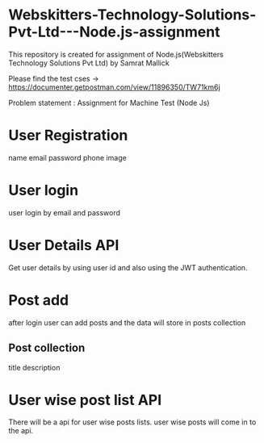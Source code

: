# Webskitters-Technology-Solutions-Pvt-Ltd---Node.js-assignment
This repository is created for assignment of Node.js(Webskitters Technology Solutions Pvt Ltd) by Samrat Mallick

Please find the test cses -> https://documenter.getpostman.com/view/11896350/TW71km6j

Problem statement : 
Assignment for Machine Test (Node Js)

User Registration
==============
name
email
password
phone
image

User login
==========
user login by email and password

User Details API
=============
Get user details by using user id and also using the JWT authentication.

Post add
=========
after login user can add posts and the data will store in posts collection

Post collection
--------------------
title
description

User wise post list API
============
There will be a api for user wise posts lists. user wise posts will come in to the api.
